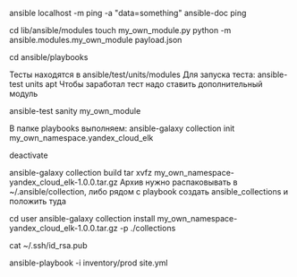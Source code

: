 ansible localhost -m ping -a "data=something"
ansible-doc ping

cd lib/ansible/modules
touch my_own_module.py
python -m ansible.modules.my_own_module payload.json

cd ansible/playbooks

Тесты находятся в ansible/test/units/modules
Для запуска теста: ansible-test units apt
Чтобы заработал тест надо ставить дополнительный модуль

ansible-test sanity my_own_module

В папке playbooks выполняем: ansible-galaxy collection init my_own_namespace.yandex_cloud_elk

deactivate

ansible-galaxy collection build
tar xvfz my_own_namespace-yandex_cloud_elk-1.0.0.tar.gz
Архив нужно распаковывать в ~/.ansible/collection, либо рядом с playbook создать ansible_collections и положить туда

cd user
ansible-galaxy collection install my_own_namespace-yandex_cloud_elk-1.0.0.tar.gz -p ./collections

cat ~/.ssh/id_rsa.pub

ansible-playbook -i inventory/prod site.yml